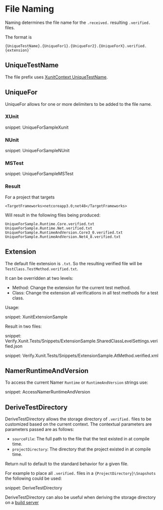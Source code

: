 # File Naming

Naming determines the file name for the `.received.` resulting `.verified.` files.

The format is

```
{UniqueTestName}.{UniqueFor1}.{UniqueFor2}.{UniqueForX}.verified.{extension}`
```

## UniqueTestName

The file prefix uses [XunitContext UniqueTestName](https://github.com/SimonCropp/XunitContext#uniquetestname).


## UniqueFor

UniqueFor allows for one or more delimiters to be added to the file name.


### XUnit

snippet: UniqueForSampleXunit


### NUnit

snippet: UniqueForSampleNUnit


### MSTest

snippet: UniqueForSampleMSTest


### Result

For a project that targets

```
<TargetFrameworks>netcoreapp3.0;net48</TargetFrameworks>
```

Will result in the following files being produced:

```
UniqueForSample.Runtime.Core.verified.txt
UniqueForSample.Runtime.Net.verified.txt
UniqueForSample.RuntimeAndVersion.Core3_0.verified.txt
UniqueForSample.RuntimeAndVersion.Net4_8.verified.txt
```


## Extension

The default file extension is `.txt`. So the resulting verified file will be `TestClass.TestMethod.verified.txt`.

It can be overridden at two levels:

 * Method: Change the extension for the current test method.
 * Class: Change the extension all verifications in all test methods for a test class.

Usage:

snippet: XunitExtensionSample

Result in two files:

snippet: Verify.Xunit.Tests/Snippets/ExtensionSample.SharedClassLevelSettings.verified.json

snippet: Verify.Xunit.Tests/Snippets/ExtensionSample.AtMethod.verified.xml


## NamerRuntimeAndVersion

To access the current Namer `Runtime` or `RuntimeAndVersion` strings use:

snippet: AccessNamerRuntimeAndVersion


## DeriveTestDirectory

DeriveTestDirectory allows the storage directory of `.verified.` files to be customized based on the current context. The contextual parameters are parameters passed are as follows:

 * `sourceFile`: The full path to the file that the test existed in at compile time.
 * `projectDirectory`: The directory that the project existed in at compile time.

Return null to default to the standard behavior for a given file.

For example to place all `.verified.` files in a `{ProjectDirectory}\Snapshots` the following could be used:

snippet: DeriveTestDirectory

DeriveTestDirectory can also be useful when deriving the storage directory on a [build server](build-server.md#custom-Test-directory)
